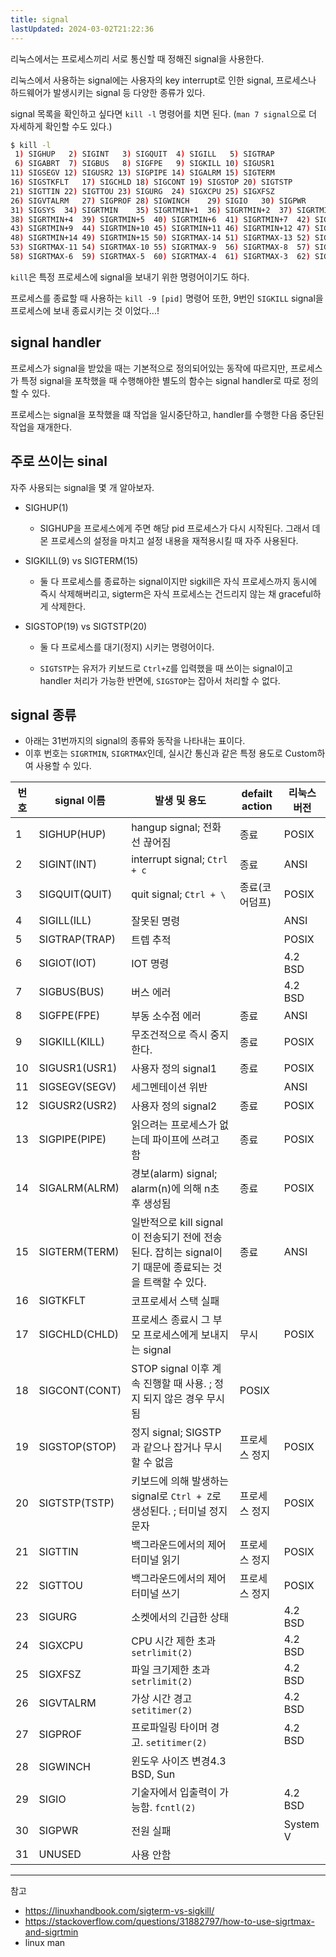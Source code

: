 ```yaml
---
title: signal
lastUpdated: 2024-03-02T21:22:36
---
```


리눅스에서는 프로세스끼리 서로 통신할 때 정해진 signal을 사용한다.

리눅스에서 사용하는 signal에는 사용자의 key interrupt로 인한 signal, 프로세스나 하드웨어가 발생시키는 signal 등 다양한 종류가 있다.

signal 목록을 확인하고 싶다면 `kill -l` 명령어를 치면 된다. (`man 7 signal`으로 더 자세하게 확인할 수도 있다.)

```bash
$ kill -l
 1) SIGHUP	 2) SIGINT	 3) SIGQUIT	 4) SIGILL	 5) SIGTRAP
 6) SIGABRT	 7) SIGBUS	 8) SIGFPE	 9) SIGKILL	10) SIGUSR1
11) SIGSEGV	12) SIGUSR2	13) SIGPIPE	14) SIGALRM	15) SIGTERM
16) SIGSTKFLT	17) SIGCHLD	18) SIGCONT	19) SIGSTOP	20) SIGTSTP
21) SIGTTIN	22) SIGTTOU	23) SIGURG	24) SIGXCPU	25) SIGXFSZ
26) SIGVTALRM	27) SIGPROF	28) SIGWINCH	29) SIGIO	30) SIGPWR
31) SIGSYS	34) SIGRTMIN	35) SIGRTMIN+1	36) SIGRTMIN+2	37) SIGRTMIN+3
38) SIGRTMIN+4	39) SIGRTMIN+5	40) SIGRTMIN+6	41) SIGRTMIN+7	42) SIGRTMIN+8
43) SIGRTMIN+9	44) SIGRTMIN+10	45) SIGRTMIN+11	46) SIGRTMIN+12	47) SIGRTMIN+13
48) SIGRTMIN+14	49) SIGRTMIN+15	50) SIGRTMAX-14	51) SIGRTMAX-13	52) SIGRTMAX-12
53) SIGRTMAX-11	54) SIGRTMAX-10	55) SIGRTMAX-9	56) SIGRTMAX-8	57) SIGRTMAX-7
58) SIGRTMAX-6	59) SIGRTMAX-5	60) SIGRTMAX-4	61) SIGRTMAX-3	62) SIGRTMAX-2
```

`kill`은 특정 프로세스에 signal을 보내기 위한 명령어이기도 하다.

프로세스를 종료할 때 사용하는 `kill -9 [pid]` 명령어 또한, 9번인 `SIGKILL` signal을 프로세스에 보내 종료시키는 것 이었다...!

## signal handler

프로세스가 signal을 받았을 때는 기본적으로 정의되어있는 동작에 따르지만, 프로세스가 특정 signal을 포착했을 때 수행해야한 별도의 함수는 signal handler로 따로 정의할 수 있다.

프로세스는 signal을 포착했을 떄 작업을 일시중단하고, handler를 수행한 다음 중단된 작업을 재개한다.

## 주로 쓰이는 sinal

자주 사용되는 signal을 몇 개 알아보자.

- SIGHUP(1)

  - SIGHUP을 프로세스에게 주면 해당 pid 프로세스가 다시 시작된다. 그래서 데몬 프로세스의 설정을 마치고 설정 내용을 재적용시킬 때 자주 사용된다.

- SIGKILL(9) vs SIGTERM(15)

  - 둘 다 프로세스를 종료하는 signal이지만 sigkill은 자식 프로세스까지 동시에 즉시 삭제해버리고, sigterm은 자식 프로세스는 건드리지 않는 채 graceful하게 삭제한다.  

- SIGSTOP(19) vs SIGTSTP(20)

  - 둘 다 프로세스를 대기(정지) 시키는 명령어이다.

  - `SIGTSTP`는 유저가 키보드로 `Ctrl+Z`를 입력했을 때 쓰이는 signal이고 handler 처리가 가능한 반면에, `SIGSTOP`는 잡아서 처리할 수 없다.

## signal 종류

- 아래는 31번까지의 signal의 종류와 동작을 나타내는 표이다.
- 이후 번호는 `SIGRTMIN`, `SIGRTMAX`인데, 실시간 통신과 같은 특정 용도로 Custom하여 사용할 수 있다.

|번호|signal 이름|발생 및 용도|defailt action|리눅스 버전|
|-|-|-|-|-|
|1|SIGHUP(HUP)|hangup signal; 전화선 끊어짐|종료|POSIX|
|2|SIGINT(INT)|interrupt signal; `Ctrl + c`|종료|ANSI|
|3|SIGQUIT(QUIT)|quit signal; `Ctrl + \` |종료(코어덤프)|POSIX|
|4|SIGILL(ILL)|잘못된 명령||ANSI|
|5|SIGTRAP(TRAP)|트렙 추적||POSIX|
|6|SIGIOT(IOT)|IOT 명령||4.2 BSD|
|7|SIGBUS(BUS)|버스 에러||4.2 BSD|
|8|SIGFPE(FPE)|부동 소수점 에러|종료|ANSI|
|9|SIGKILL(KILL)|무조건적으로 즉시 중지한다.|종료|POSIX|
|10|SIGUSR1(USR1)|사용자 정의 signal1|종료|POSIX|
|11|SIGSEGV(SEGV)|세그멘테이션 위반||ANSI|
|12|SIGUSR2(USR2)|사용자 정의 signal2|종료|POSIX|
|13|SIGPIPE(PIPE)|읽으려는 프로세스가 없는데 파이프에 쓰려고 함|종료|POSIX|
|14|SIGALRM(ALRM)|경보(alarm) signal; alarm(n)에 의해 n초 후 생성됨|종료|POSIX|
|15|SIGTERM(TERM)|일반적으로 kill signal이 전송되기 전에 전송된다. 잡히는 signal이기 때문에 종료되는 것을 트랙할 수 있다.|종료|ANSI|
|16|SIGTKFLT|코프로세서 스택 실패|||
|17|SIGCHLD(CHLD)|프로세스 종료시 그 부모 프로세스에게 보내지는 signal|무시|POSIX|
|18|SIGCONT(CONT)|STOP signal 이후 계속 진행할 때 사용. ; 정지 되지 않은 경우 무시됨|POSIX|
|19|SIGSTOP(STOP)|정지 signal; SIGSTP과 같으나 잡거나 무시할 수 없음|프로세스 정지|POSIX|
|20|SIGTSTP(TSTP)|키보드에 의해 발생하는 signal로 `Ctrl + Z`로 생성된다. ; 터미널 정지 문자|프로세스 정지|POSIX|
|21|SIGTTIN|백그라운드에서의 제어터미널 읽기|프로세스 정지|POSIX|
|22|SIGTTOU|백그라운드에서의 제어터미널 쓰기|프로세스 정지|POSIX|
|23|SIGURG|소켓에서의 긴급한 상태||4.2 BSD|
|24|SIGXCPU|CPU 시간 제한 초과 `setrlimit(2)`||4.2 BSD|
|25|SIGXFSZ|파일 크기제한 초과 `setrlimit(2)`||4.2 BSD|
|26|SIGVTALRM|가상 시간 경고 `setitimer(2)`||4.2 BSD|
|27|SIGPROF|프로파일링 타이머 경고. `setitimer(2)` ||4.2 BSD|
|28|SIGWINCH|윈도우 사이즈 변경4.3 BSD, Sun|
|29|SIGIO|기술자에서 입출력이 가능함. `fcntl(2)`||4.2 BSD|
|30|SIGPWR|전원 실패||System V|
|31|UNUSED|사용 안함|||

---
참고
- https://linuxhandbook.com/sigterm-vs-sigkill/
- https://stackoverflow.com/questions/31882797/how-to-use-sigrtmax-and-sigrtmin
- linux man